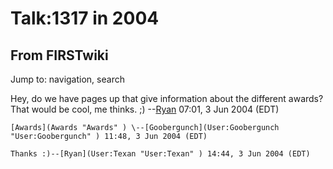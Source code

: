 # Talk:1317 in 2004

## From FIRSTwiki

Jump to: navigation, search

Hey, do we have pages up that give information about the different awards? That would be cool, me thinks. ;) --[Ryan](User:Texan "User:Texan") 07:01, 3 Jun 2004 (EDT)

```
[Awards](Awards "Awards" ) \--[Goobergunch](User:Goobergunch "User:Goobergunch" ) 11:48, 3 Jun 2004 (EDT) 

Thanks :)--[Ryan](User:Texan "User:Texan" ) 14:44, 3 Jun 2004 (EDT) 
```
